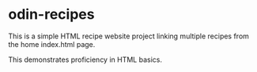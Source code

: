 # odin-recipes
This is a simple HTML recipe website project linking multiple recipes from the home index.html page.

This demonstrates proficiency in HTML basics.